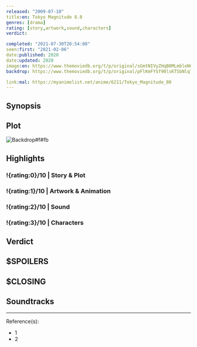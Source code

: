 ```yaml
---
released: "2009-07-10"
title:en: Tokyo Magnitude 8.0
genres: [drama]
rating: [story,artwork,sound,characters]
verdict:

completed: "2021-07-30T20:54:08"
seen:first: "2021-02-06"
date:published: 2020
date:updated: 2020
image:en: https://www.themoviedb.org/t/p/original/sGmtNIVyZHqB0MLmbleNG4GmRVV.jpg
backdrop: https://www.themoviedb.org/t/p/original/pFlKmFYSf90lsKTSbNlqTtAQhyN.jpg

link:mal: https://myanimelist.net/anime/6211/Tokyo_Magnitude_80
---
```



## Synopsis

## Plot

![Backdrop#f#fb](https://www.themoviedb.org/t/p/original/3TupOzrlDOjBLwJqxBy9Zyu4V2d.jpg "Source: TMDB")

## Highlights

### !{rating:0}/10 | Story & Plot

### !{rating:1}/10 | Artwork & Animation

### !{rating:2}/10 | Sound

### !{rating:3}/10 | Characters

## Verdict

## $SPOILERS

## $CLOSING

## Soundtracks

***
Reference(s):

- 1
- 2
